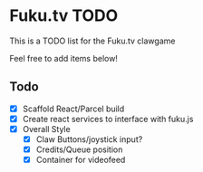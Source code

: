 # Fuku.tv TODO

This is a TODO list for the Fuku.tv clawgame

Feel free to add items below!

## Todo

- [x] Scaffold React/Parcel build
- [x] Create react services to interface with fuku.js
- [x] Overall Style
  - [x] Claw Buttons/joystick input?
  - [x] Credits/Queue position
  - [x] Container for videofeed
